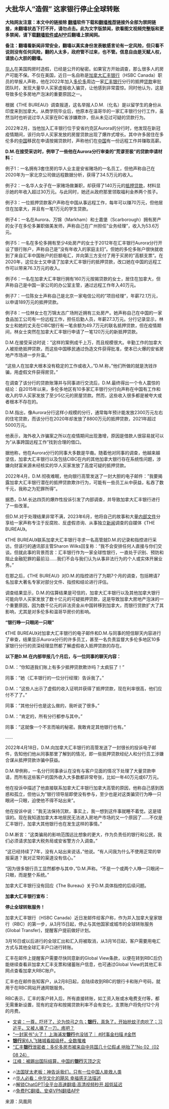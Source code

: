  <!-- 面包屑导航 --> <h2>大批华人“造假” 这家银行停止全球转账</h2> <p class="notice"><b>大陆网友注意：本文中的链接除 <a href="https://github.com/bannedbook/fanqiang" >翻墙</a>软件下载和<a href="https://github.com/killgcd/justmysocks/blob/master/README.md">翻墙推荐</a>链接外全部为禁网链接，未翻墙状态下打不开，请勿点击。此为文字版禁闻，欲看图文视频完整版和更多禁闻，请下载<a href="https://github.com/bannedbook/fanqiang">翻墙软件或APP</a>后翻墙上禁闻网。</p><p>备注：翻墙看新闻非常安全，翻墙以真实身份发表敏感言论有一定风险，但只看不说则没有任何风险，翻的人太多，政府管不过来，也不管。信息自由是天赋人权，请放心大胆的翻墙。</b></p>  <div class="entry"> <p><a href="https://www.bannedbook.org/bnews/tag/%e5%8d%8e%e4%ba%ba/" class="st_tag internal_tag" rel="tag" title="标签 华人 下的日志">华人</a>在美国购房时造假，已经是公开的秘密。如果官方开始调查，那么很多人的房产可能不保。不仅在美国，近日一名自称是<a href="https://www.bannedbook.org/bnews/tag/%e5%8a%a0%e6%8b%bf%e5%a4%a7/" class="st_tag internal_tag" rel="tag" title="标签 加拿大 下的日志">加拿大</a><a href="https://www.bannedbook.org/bnews/tag/%E6%B1%87%E4%B8%B0%E9%93%B6%E8%A1%8C/" class="st_tag internal_tag" rel="tag" title="标签 汇丰银行 下的日志">汇丰银行</a>（HSBC Canada）职员的举报人声称，他在2022年加入<a href="https://www.bannedbook.org/bnews/tag/%e5%a4%9a%e4%bc%a6%e5%a4%9a/" class="st_tag internal_tag" rel="tag" title="标签 多伦多 下的日志">多伦多</a>周边一家<a href="https://www.bannedbook.org/bnews/tag/%e6%b1%87%e4%b8%b0/" class="st_tag internal_tag" rel="tag" title="标签 汇丰 下的日志">汇丰</a><a href="https://www.bannedbook.org/bnews/tag/%e9%93%b6%e8%a1%8c/" class="st_tag internal_tag" rel="tag" title="标签 银行 下的日志">银行</a>分行的抵押<a href="https://www.bannedbook.org/bnews/tag/%E8%B4%B7%E6%AC%BE/" class="st_tag internal_tag" rel="tag" title="标签 贷款 下的日志">贷款</a>审批团队时，发现大量华人买家虚报收入骗贷，让他感到非常震惊。同时他认为，这是导致多伦多房地产泡沫的重要原因之一。</p> <p>根据《THE BUREAU》调查报道，这名举报人D.M.（化名）是以留学生的身份从印度来到加拿大。从商学院毕业后，他原本在温哥华的一家汇丰银行分行工作，虽然当时也听说过华人买家在BC省涉嫌欺诈，但从未见过可疑的贷款行为。</p> <p>2022年2月，当他加入汇丰银行位于安省约克区Aurora的分行时，他发现在新冠疫情期间，该行向华人买家发放的房屋贷款出现了爆炸式增长。其中许多居住在多伦多的<span class='wp_keywordlink_affiliate'><a href="https://www.bannedbook.org/" title="中国" target="_blank">中国</a></span>移民在申请按揭贷款时，声称他们在<a href="https://www.bannedbook.org/bnews/tag/%E4%B8%AD%E5%9B%BD/" class="st_tag internal_tag" rel="tag" title="标签 中国 下的日志">中国</a>有一份远程工作并赚取高薪。</p> <p><strong>D.M.在接受采访时，例举了一些他在Aurora分行审查的&#8221;荒谬至极&#8221;的贷款申请材料：</strong></p> <p>例子1：一名拥有3套住房的华人业主是安省赌场的一名员工，但他声称自己在2020年为一家北京公司做远程数据分析，获得了34.5万元的收入。</p> <p>例子2：一名华人女子在一家赌场做兼职，却获得了140万元的<a href="https://www.bannedbook.org/bnews/tag/%E6%8A%B5%E6%8A%BC%E8%B4%B7%E6%AC%BE/" class="st_tag internal_tag" rel="tag" title="标签 抵押贷款 下的日志">抵押贷款</a>，材料显示她的年收入超过30万元。与此同时，她还从政府那里领取福利金养两个孩子。</p> <p>例子3：一位抵押贷款客户声称在中国从事远程工作，每年可以赚70万元，但他居住在加拿大，并且有一笔1万元的学生贷款。</p> <p>例子4：一名在Aurora、万锦（Markham）和士嘉堡（Scarborough）拥有房产的女子在多伦多兼职做美发师，声称自己在广州担任&#8221;业务经理&#8221;，收入为53.6万元。</p> <p>例子5：一名在多伦多拥有至少4处房产的女士于2012年在汇丰银行Aurora分行开设了银行账户，声称自己是&#8221;没有年收入的家庭主妇&#8221;。但她的多伦多账户很快就收到了来自汇丰中国账户的巨额电汇，并向第三方支付了用于买房的&#8221;高额支票&#8221;。在2020年，这位女士又申请了加拿大汇丰银行的抵押贷款，改口她在中国的远程工作可以带来76.3万元的收入。</p> <p>例子6：一名在加拿大汇丰银行拥有160万元按揭贷款的女士，居住在加拿大，但声称自己是中国一家公司的办公室主管，通过远程工作年入40万元。</p> <p>例子7：一位陈女士声称自己是北京一家电信公司的&#8221;项目经理&#8221;，年薪72.1万元，以申请189万元的抵押贷款。</p> <p>例子8：一位林女士在万锦太古广场附近拥有三处房产。她声称自己在中国的一家食品加工公司有一份远程工作，担任后勤人员，年薪27.3万元。分行记录显示，林女士和她的丈夫在CIBC银行有一笔余额为49.7万元的联名抵押贷款，但在疫情期间，林女士突然在加拿大汇丰银行申请了一笔120万元的新抵押贷款。</p> <p>D.M.在接受采访时说：&#8221;这样的案例成千上万，而且规模很大。辛勤工作的加拿大人被拒绝抵押贷款，而这些中国移民通过伪造文件获得批准，使本已火爆的安省房地产市场进一步升温。&#8221;</p> <p>&#8220;这些人在加拿大根本没有稳定的工作或收入，&#8221;D.M.称，&#8221;他们所做的就是洗钱诈骗，用虚假文件获得房贷。&#8221;</p> <p>在调查了该分行的贷款账簿并与同事进行交流后，D.M.最终得出一个令人震惊的结论：自2015年以来，多伦多地区有10多家汇丰银行分行向声称在中国有工作和收入的华人买家发放了至少5亿元的房屋贷款。然而，这些收入很多都是被夸大或者根本不存在的。</p> <p>D.M.指出，像Aurora分行这样小规模的分行，通常每年预计能发放2300万元左右的住宅贷款，而该分行在2020年却发放了8800万元的抵押贷款，2021年超过5000万元。</p> <p>他表示，海外收入诈骗案之所以在疫情期间出现激增，原因是借款人很容易就可以为&#8221;从事跨国远程工作&#8221;找到合理的借口。</p> <p>据他称，他在Aurora分行的同事大多数是华裔。随着他对同事的调查，他越来越坚信，加拿大汇丰银行以及包括CIBC在内的其他加拿大银行存在系统性问题，涉嫌向财富来源未经核实的华人买家发放了高度可疑的抵押贷款。</p> <p>2022年4月，D.M.彻夜难眠，他向银行高管发送了一封大胆的电子邮件：&#8221;我要揭露加拿大汇丰银行潜在的抵押贷款欺诈行为，可能有一些员工从中获益，私吞了数千元，我称之为犯罪所得&#8221;。</p> <p>据悉，D.M.长达四页的爆炸性投诉引发了内部调查，并导致加拿大汇丰银行进行了一些改革。</p> <p>但D.M.对于处理结果非常不满，2023年6月，他将自己的故事和大量<span class='wp_keywordlink'><a href="https://www.bannedbook.org/forum34/" title="中共内部文件 中共保密文件 解密文件" target="_blank">内部文件</a></span>分享给一家声称专注于反腐败、反虚假咨询、从事独立<span class='wp_keywordlink_affiliate'><a href="https://www.bannedbook.org/" title="新闻">新闻</a></span>调查的自媒体《THE BUREAU》。</p> <p>《THE BUREAU》联系加拿大汇丰银行寻求一名高管就D.M.的记录和指控进行采访。但该行的通讯部主管Sharon Wilks回复称：&#8221;我不会安排任何人直接与你们交谈。但就此事的背景而言：汇丰银行作为一家全球性银行，一直处于识别、预防和阻止金融犯罪的最前沿&#8230;&#8230;我们不会与我们认为从事非法行为的个人或实体开展业务。&#8221;</p> <p>在那之后，《THE BUREAU》对D.M.的指控进行了为期7个月的调查，包括聘请7名加拿大著名专家对部分文件、指控和结论进行评估。</p> <p>调查结果显示，D.M.的估算结果是可信的，加拿大汇丰银行以及其他加拿大银行可能向华人买家发放了数十亿元的可疑抵押贷款，这是导致加拿大房地产泡沫的一个重要原因，因为数千亿元的非法资金从中国转移到加拿大，而银行贷款扩大了其影响，尤其是对多伦多和温哥华房价的影响。</p>  <p><strong>&#8220;银行睁一只眼闭一只眼&#8221;</strong></p> <p>《THE BUREAU》对加拿大汇丰银行的电子邮件和D.M.与同事的短信聊天内容进行了审查，结果显示Aurora分行的许多员工，甚至一名负责监督大多伦多地区10多家银行分行的资深经理显然都了解虚假收入抵押贷款的存在。</p> <p><strong>以下是D.M.在内部举报几个月后，与一位同事的聊天内容：</strong></p> <p>D.M.：&#8221;你知道我们账上有多少抵押贷款欺诈吗？太疯狂了！&#8221;</p> <p>同事：&#8221;她（汇丰银行的一位分行经理）告诉我了。&#8221;</p> <p>D.M.：&#8221;这些人出示了虚假的收入证明并获得了抵押贷款，现在利率很高，他们应付不了了。&#8221;</p> <p>同事：&#8221;其他分行也是这么做的，我听说了很多。&#8221;</p> <p>D.M.：&#8221;肯定的，所有分行都参与其中。&#8221;</p> <p>同事：&#8221;这就像一个不言而喻的秘密。我敢肯定其他银行也有。&#8221;</p> <p>&#8230;&#8230;</p> <p>2022年4月18日，D.M.向加拿大汇丰银行的高管发送了一封很长的投诉电子邮件，告知他们他从同事那里了解到的情况，即一些抵押贷款经纪人和分行员工涉嫌合谋从抵押贷款诈骗中获益。</p> <p>D.M.举例称，一名分行同事承认在没有与客户见面的情况下处理了大量贷款申请，而所有这些客户的国外收入大多数都非常夸张，比如一年40万元或67万元。</p>  <p>他在投诉中描述了他直接联系加拿大汇丰银行加拿大高管的原因，他称自己感到困惑和孤立，但他认为&#8221;银行领导层即使没有参与，至少也是对这类骗贷行为睁一只眼闭一只眼，迫使他不得不站出来&#8221;。</p> <p>他在投诉中说：&#8221;我无法保持沉默，事实上，我一想到这件事就睡不着觉。这是错误的。现在我知道加拿大本地居民无法进入房地产市场的又一个原因了&#8230;&#8230;不仅是汇丰银行，加拿大其他银行也在发生这样的事情。&#8221;</p> <p>D.M.断言：&#8221;这类骗局的影响范围远比想象的更大，作为负责任的银行和公民，我们必须请求加拿大税务局或安省警方介入调查。&#8221;</p> <p>“这已经持续了7年，没有人站出来说话，”他说。“有人问我为什么不使用正常的举报渠道？我对正常的渠道没有信心。”</p> <p>“因为很多银行员工显然都参与其中，”D.M.声称。“不是一个或两个人睁一只眼闭一只眼，而是整个系统。”</p> <p>加拿大汇丰银行没有回应《The Bureau》关于D.M.具体指控的后续问题。</p> <p><strong>加拿大汇丰银行宣布：</strong></p> <p><strong>停止全球转账服务！</strong></p> <p>加拿大汇丰银行（HSBC Canada）近日发邮件给客户称，作为并入加拿大皇家银行（RBC）的第一步，从3月15日起，停止与其他国家或城市的全球转账服务(Global Transfer)，提醒客户提前做好计划。</p> <p>3月16日或以后进行的全球汇出和汇入将被取消，从3月16日起，客户需要用电汇方式与其他全球汇丰户口进行转账。</p> <p>汇丰在邮件上提醒客户需要尽快同意新的Global View条款，以便在转到RBC后仍能继续查看非加拿大汇丰支票和储蓄账户信息，也可通过Global View的其他汇丰网点查看加拿大RBC账户。</p> <p>汇丰也在邮件告知客户，从2月8日起，会陆续收到RBC的银行卡和账户号码，就用于在RBC网站开通网银服务。</p>  <p>RBC表示，汇丰的客户转入后，所有直接转账，如工资入账或水电费支付等，都无需重新设置，现有的定存和按揭贷款利率不会有变化，支票账户将免付12个月的月费。</p> <!--<div id="taboola-mid-1"></div>--><ul class='op-related-articles' title='相关阅读'> <li><a href='https://www.bannedbook.org/bnews/sohnews/20240213/2000522.html' target='_blank'>文睿：一尊，吓坏了，沦为惊弓之鸟；<b>银行</b>，真急了，开始抢蚊子肉吃了；习近平，又被人捅了一刀，疼吧？</a></li> <li><a href='https://www.bannedbook.org/bnews/sohnews/20240212/2000067.html' target='_blank'>“一封家书”火了！ 上海浦发<b>银行</b>也没钱了｜ #时事金扫描 #金然</a></li> <li><a href='https://www.bannedbook.org/bnews/cnnews/20240212/2000044.html' target='_blank'><b>银行</b>家6人飞赌城看超级杯，全数罹难</a></li> <li><a href='https://www.bannedbook.org/bnews/sohnews/20240212/1999965.html' target='_blank'>“汇丰<b>银行</b>泄密者：多伦多房市被来自中共国几十亿假💰 哄抬了”No 02（02 08  24）</a></li> <li><a href='https://www.bannedbook.org/bnews/cbnews/20240212/1999963.html' target='_blank'>江峰：被踢出国际结算，中国的<b>银行</b>灭顶之灾</a></li> </ul> <ul class="texttj"> <li>🔥<a href="https://www.bannedbook.org/bnews/ssgc/20230219/1850782.html" target="_blank">法国犹太老板：神告诉我们，只有一位中国人能救人类</a></li> <li>🔥<a href="https://www.bannedbook.org/bnews/comments/20220220/1694796.html" target="_blank">华人必看：中华文化的飓风 幸福感无法描述</a></li> <li>🔥<a href="https://github.com/bannedbook/fanqiang/wiki/V2ray%E6%9C%BA%E5%9C%BA" target="_blank">解锁ChatGPT|全平台高速翻墙:高清视频秒开,超低延迟</a></li> <li>🔥<a href="https://github.com/bannedbook/fanqiang/wiki/%E7%A6%81%E9%97%BB%E7%BD%91%E5%AE%89%E5%8D%93%E7%BF%BB%E5%A2%99%E6%96%B0%E9%97%BBAPP" target="_blank">免费PC翻墙、安卓VPN翻墙APP</a></li> </ul><p class="src-info">来源：凤凰网 </p><a name='sharetosocial'></a> <div style="margin-bottom:5px;padding-bottom:5px;clear:both"> <div id="archive-pix-1" class="banner-ads"> <!-- AuctionX Display platform tag START --> <div id="27602x728x90x621x_ADSLOT1" clicktrack="%%CLICK_URL_ESC%%"></div>  <!-- AuctionX Display platform tag END --> </div> <div id="archive-pix-2" class="banner-ads"> <!-- AuctionX Display platform tag START --> <div id="27556x300x250x621x_ADSLOT1" clicktrack="%%CLICK_URL_ESC%%" style="margin:0 auto;text-align:center"></div>  <!-- AuctionX Display platform tag END --> </div> </div>  <div id="archive-pix-1" class="banner-ads"> <!-- AuctionX Display platform tag START --> <div id="27603x728x90x621x_ADSLOT1" clicktrack="%%CLICK_URL_ESC%%"></div>  <!-- AuctionX Display platform tag END --> </div> </div><!--END ENTRY--> 